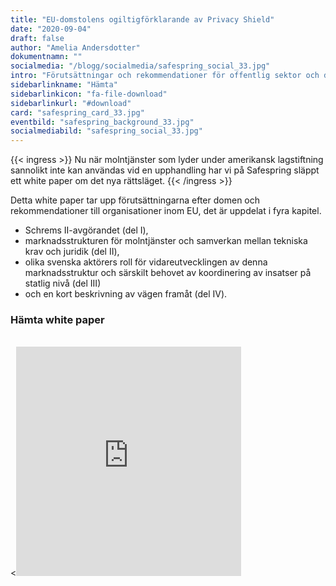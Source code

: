 ```yaml
---
title: "EU-domstolens ogiltigförklarande av Privacy Shield"
date: "2020-09-04"
draft: false
author: "Amelia Andersdotter"
dokumentnamn: ""
socialmedia: "/blogg/socialmedia/safespring_social_33.jpg"
intro: "Förutsättningar och rekommendationer för offentlig sektor och deras leverantörer"
sidebarlinkname: "Hämta"
sidebarlinkicon: "fa-file-download"
sidebarlinkurl: "#download"
card: "safespring_card_33.jpg"
eventbild: "safespring_background_33.jpg"
socialmediabild: "safespring_social_33.jpg"
---
```



{{< ingress >}}
Nu när molntjänster som lyder under amerikansk lagstiftning sannolikt inte kan användas vid en upphandling har vi på Safespring släppt ett white paper om det nya rättsläget.
{{< /ingress >}}

Detta white paper tar upp förutsättningarna efter domen och rekommendationer till organisationer inom EU, det är uppdelat i fyra kapitel.

- Schrems II-avgörandet (del I),
- marknadsstrukturen för molntjänster och samverkan mellan tekniska krav och juridik (del II),
- olika svenska aktörers roll för vidareutvecklingen av denna marknadsstruktur och särskilt behovet av koordinering av insatser på statlig nivå (del III)
- och en kort beskrivning av vägen framåt (del IV).

<h3 id="download">Hämta white paper</h3>

<br><<iframe src="https://pages.upsales.com/9549u77a8afc208f84341af2a530953248804-frame" 		width="360" 		height="367" 		style="border:0"></iframe>
